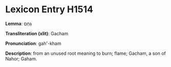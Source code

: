 # Lexicon Entry H1514

**Lemma**: גַּחַם

**Transliteration (xlit)**: Gacham

**Pronunciation**: gah'-kham

**Description**:
from an unused root meaning to burn; flame; Gacham, a son of Nahor; Gaham.
